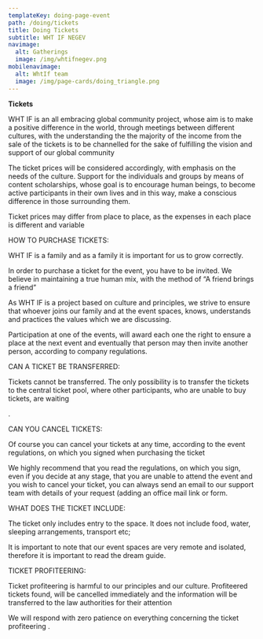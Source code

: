 ```yaml
---
templateKey: doing-page-event
path: /doing/tickets
title: Doing Tickets
subtitle: WHT IF NEGEV
navimage:
  alt: Gatherings
  image: /img/whtifnegev.png
mobilenavimage:
  alt: WhtIf team
  image: /img/page-cards/doing_triangle.png
---
```


**Tickets**

WHT IF is an all embracing global community project, whose aim is to make a positive difference in the world, through meetings between different cultures, with the understanding the the majority of the income from the sale of the tickets is to be channelled for the sake of fulfilling the vision and support of our global community

The ticket prices will be considered accordingly, with emphasis on the needs of the culture. Support for the individuals and groups by means of content scholarships, whose goal is to encourage human beings, to become active participants in their own lives and in this way, make a conscious difference in those surrounding them.

Ticket prices may differ from place to place, as the expenses in each place is different and variable

HOW TO PURCHASE TICKETS:

WHT IF is a family and as a family it is important for us to grow correctly.

In order to purchase a ticket for the event, you have to be invited. We believe in maintaining a true human mix, with the method of “A friend brings a friend”

As WHT IF is a project based on culture and principles, we strive to ensure that whoever joins our family and at the event spaces, knows, understands and practices the values which we are discussing.

Participation at one of the events, will award each one the right to ensure a place at the next event and eventually that person may then invite another person, according to company regulations.

CAN A TICKET BE TRANSFERRED:

Tickets cannot be transferred. The only possibility is to transfer the tickets to the central ticket pool, where other participants, who are unable to buy tickets, are waiting

.

CAN YOU CANCEL TICKETS:

Of course you can cancel your tickets at any time, according to the event regulations, on which you signed when purchasing the ticket

We highly recommend that you read the regulations, on which you sign, even if you decide at any stage, that you are unable to attend the event and you wish to cancel your ticket, you can always send an email to our support team with details of your request (adding an office mail link or form.

WHAT DOES THE TICKET INCLUDE:

The ticket only includes entry to the space. It does not include food, water, sleeping arrangements, transport etc;

It is important to note that our event spaces are very remote and isolated, therefore it is important to read the dream guide.

TICKET PROFITEERING:

Ticket profiteering is harmful to our principles and our culture. Profiteered tickets found, will be cancelled immediately and the information will be transferred to the law authorities for their attention

We will respond with zero patience on everything concerning the ticket profiteering .

